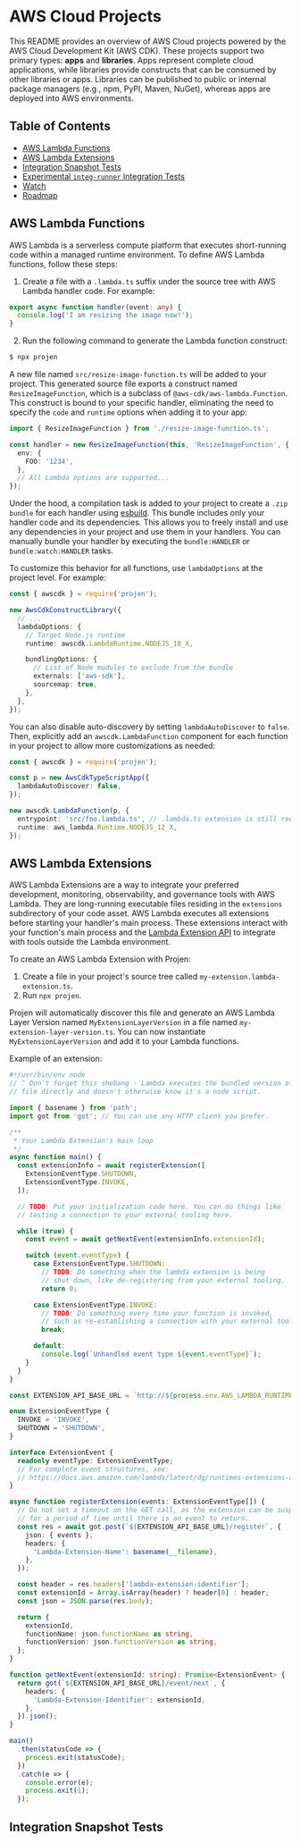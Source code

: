# AWS Cloud Projects

This README provides an overview of AWS Cloud projects powered by the AWS Cloud Development Kit (AWS CDK). These projects support two primary types: **apps** and **libraries**. Apps represent complete cloud applications, while libraries provide constructs that can be consumed by other libraries or apps. Libraries can be published to public or internal package managers (e.g., npm, PyPI, Maven, NuGet), whereas apps are deployed into AWS environments.

## Table of Contents

- [AWS Lambda Functions](#aws-lambda-functions)
- [AWS Lambda Extensions](#aws-lambda-extensions)
- [Integration Snapshot Tests](#integration-snapshot-tests)
- [Experimental `integ-runner` Integration Tests](#experimental-integ-runner-integration-tests)
- [Watch](#watch)
- [Roadmap](#roadmap)

## AWS Lambda Functions

AWS Lambda is a serverless compute platform that executes short-running code within a managed runtime environment. To define AWS Lambda functions, follow these steps:

1. Create a file with a `.lambda.ts` suffix under the source tree with AWS Lambda handler code. For example:

```ts
export async function handler(event: any) {
  console.log('I am resizing the image now!');
}
```

2. Run the following command to generate the Lambda function construct:

```sh
$ npx projen
```

A new file named `src/resize-image-function.ts` will be added to your project. This generated source file exports a construct named `ResizeImageFunction`, which is a subclass of `@aws-cdk/aws-lambda.Function`. This construct is bound to your specific handler, eliminating the need to specify the `code` and `runtime` options when adding it to your app:

```ts
import { ResizeImageFunction } from './resize-image-function.ts';

const handler = new ResizeImageFunction(this, 'ResizeImageFunction', {
  env: {
    FOO: '1234',
  },
  // All Lambda options are supported...
});
```

Under the hood, a compilation task is added to your project to create a `.zip bundle` for each handler using [esbuild](https://github.com/evanw/esbuild). This bundle includes only your handler code and its dependencies. This allows you to freely install and use any dependencies in your project and use them in your handlers. You can manually bundle your handler by executing the `bundle:HANDLER` or `bundle:watch:HANDLER` tasks.

To customize this behavior for all functions, use `lambdaOptions` at the project level. For example:

```ts
const { awscdk } = require('projen');

new AwsCdkConstructLibrary({
  // ...
  lambdaOptions: {
    // Target Node.js runtime
    runtime: awscdk.LambdaRuntime.NODEJS_18_X,

    bundlingOptions: {
      // List of Node modules to exclude from the bundle
      externals: ['aws-sdk'],
      sourcemap: true,
    },
  },
});
```

You can also disable auto-discovery by setting `lambdaAutoDiscover` to `false`. Then, explicitly add an `awscdk.LambdaFunction` component for each function in your project to allow more customizations as needed:

```ts
const { awscdk } = require('projen');

const p = new AwsCdkTypeScriptApp({
  lambdaAutoDiscover: false,
});

new awscdk.LambdaFunction(p, {
  entrypoint: 'src/foo.lambda.ts', // .lambda.ts extension is still required
  runtime: aws_lambda.Runtime.NODEJS_12_X,
});
```

## AWS Lambda Extensions

AWS Lambda Extensions are a way to integrate your preferred development, monitoring, observability, and governance tools with AWS Lambda. They are long-running executable files residing in the `extensions` subdirectory of your code asset. AWS Lambda executes all extensions before starting your handler's main process. These extensions interact with your function's main process and the [Lambda Extension API](https://docs.aws.amazon.com/lambda/latest/dg/runtimes-extensions-api.html) to integrate with tools outside the Lambda environment.

To create an AWS Lambda Extension with Projen:

1. Create a file in your project's source tree called `my-extension.lambda-extension.ts`.
2. Run `npx projen`.

Projen will automatically discover this file and generate an AWS Lambda Layer Version named `MyExtensionLayerVersion` in a file named `my-extension-layer-version.ts`. You can now instantiate `MyExtensionLayerVersion` and add it to your Lambda functions.

Example of an extension:

```ts
#!/usr/bin/env node
// ^ Don't forget this shebang - Lambda executes the bundled version of this
// file directly and doesn't otherwise know it's a node script.

import { basename } from 'path';
import got from 'got'; // You can use any HTTP client you prefer.

/**
 * Your Lambda Extension's main loop
 */
async function main() {
  const extensionInfo = await registerExtension([
    ExtensionEventType.SHUTDOWN,
    ExtensionEventType.INVOKE,
  ]);

  // TODO: Put your initialization code here. You can do things like
  // testing a connection to your external tooling here.

  while (true) {
    const event = await getNextEvent(extensionInfo.extensionId);

    switch (event.eventType) {
      case ExtensionEventType.SHUTDOWN:
        // TODO: Do something when the lambda extension is being
        // shut down, like de-registering from your external tooling.
        return 0;

      case ExtensionEventType.INVOKE:
        // TODO: Do something every time your function is invoked,
        // such as re-establishing a connection with your external tooling.
        break;

      default:
        console.log(`Unhandled event type ${event.eventType}`);
    }
  }
}

const EXTENSION_API_BASE_URL = `http://${process.env.AWS_LAMBDA_RUNTIME_API}/2020-01-01/extension`;

enum ExtensionEventType {
  INVOKE = 'INVOKE',
  SHUTDOWN = 'SHUTDOWN',
}

interface ExtensionEvent {
  readonly eventType: ExtensionEventType;
  // For complete event structures, see:
  // https://docs.aws.amazon.com/lambda/latest/dg/runtimes-extensions-api.html
}

async function registerExtension(events: ExtensionEventType[]) {
  // Do not set a timeout on the GET call, as the extension can be suspended
  // for a period of time until there is an event to return.
  const res = await got.post(`${EXTENSION_API_BASE_URL}/register`, {
    json: { events },
    headers: {
      'Lambda-Extension-Name': basename(__filename),
    },
  });

  const header = res.headers['lambda-extension-identifier'];
  const extensionId = Array.isArray(header) ? header[0] : header;
  const json = JSON.parse(res.body);

  return {
    extensionId,
    functionName: json.functionName as string,
    functionVersion: json.functionVersion as string,
  };
}

function getNextEvent(extensionId: string): Promise<ExtensionEvent> {
  return got(`${EXTENSION_API_BASE_URL}/event/next`, {
    headers: {
      'Lambda-Extension-Identifier': extensionId,
    },
  }).json();
}

main()
  .then(statusCode => {
    process.exit(statusCode);
  })
  .catch(e => {
    console.error(e);
    process.exit(1);
  });
```

## Integration Snapshot Tests
